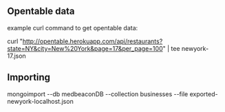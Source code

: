 
## Opentable data

example curl command to get opentable data:

curl "http://opentable.herokuapp.com/api/restaurants?state=NY&city=New%20York&page=17&per_page=100" | tee newyork-17.json



## Importing


mongoimport --db medbeaconDB --collection businesses --file exported-newyork-localhost.json